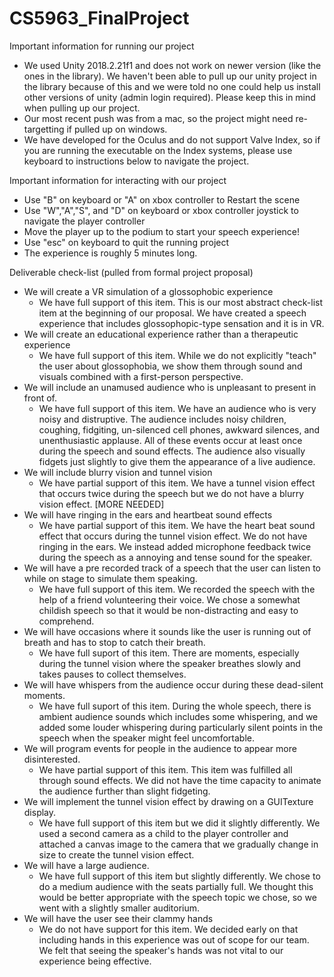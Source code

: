 # CS5963_FinalProject

Important information for running our project
- We used Unity 2018.2.21f1 and does not work on newer version (like the ones in the library). We haven't been able to pull up our unity project in the library because of this and we were told no one could help us install other versions of unity (admin login required). Please keep this in mind when pulling up our project.
- Our most recent push was from a mac, so the project might need re-targetting if pulled up on windows.
- We have developed for the Oculus and do not support Valve Index, so if you are running the executable on the Index systems, please use keyboard to instructions below to navigate the project.

Important information for interacting with our project
- Use "B" on keyboard or "A" on xbox controller to Restart the scene
- Use "W","A","S", and "D" on keyboard or xbox controller joystick to navigate the player controller
- Move the player up to the podium to start your speech experience!
- Use "esc" on keyboard to quit the running project
- The experience is roughly 5 minutes long.

Deliverable check-list (pulled from formal project proposal)
- We will create a VR simulation of a glossophobic experience
  - We have full support of this item. This is our most abstract check-list item at the beginning of our proposal. We have created a speech experience that includes glossophopic-type sensation and it is in VR.
- We will create an educational experience rather than a therapeutic experience
  - We have full support of this item. While we do not explicitly "teach" the user about glossophobia, we show them through sound and visuals combined with a first-person perspective.
- We will include an unamused audience who is unpleasant to present in front of.
  - We have full support of this item. We have an audience who is very noisy and distruptive. The audience includes noisy children, coughing, fidgiting, un-silenced cell phones, awkward silences, and unenthusiastic applause. All of these events occur at least once during the speech and sound effects. The audience also visually fidgets just slightly to give them the appearance of a live audience. 
- We will include blurry vision and tunnel vision
  - We have partial support of this item. We have a tunnel vision effect that occurs twice during the speech but we do not have a blurry vision effect. [MORE NEEDED]
- We will have ringing in the ears and heartbeat sound effects
  - We have partial support of this item. We have the heart beat sound effect that occurs during the tunnel vision effect. We do not have ringing in the ears. We instead added microphone feedback twice during the speech as a annoying and tense sound for the speaker. 
- We will have a pre recorded track of a speech that the user can listen to while on stage to simulate them speaking. 
  - We have full support of this item. We recorded the speech with the help of a friend volunteering their voice. We chose a somewhat childish speech so that it would be non-distracting and easy to comprehend. 
- We will have occasions where it sounds like the user is running out of breath and has to stop to catch their breath.
  - We have full suport of this item. There are moments, especially during the tunnel vision where the speaker breathes slowly and takes pauses to collect themselves.
- We will have whispers from the audience occur during these dead-silent moments.
  - We have full suport of this item. During the whole speech, there is ambient audience sounds which includes some whispering, and we added some louder whispering during particularly silent points in the speech when the speaker might feel uncomfortable. 
- We will program events for people in the audience to appear more disinterested.
  - We have partial support of this item. This item was fulfilled all through sound effects. We did not have the time capacity to animate the audience further than slight fidgeting.
- We will implement the tunnel vision effect by drawing on a GUITexture display.
  - We have full support of this item but we did it slightly differently. We used a second camera as a child to the player controller and attached a canvas image to the camera that we gradually change in size to create the tunnel vision effect. 
- We will have a large audience.
  - We have full support of this item but slightly differently. We chose to do a medium audience with the seats partially full. We thought this would be better appropriate with the speech topic we chose, so we went with a slightly smaller auditorium. 
- We will have the user see their clammy hands
  - We do not have support for this item. We decided early on that including hands in this experience was out of scope for our team. We felt that seeing the speaker's hands was not vital to our experience being effective.
